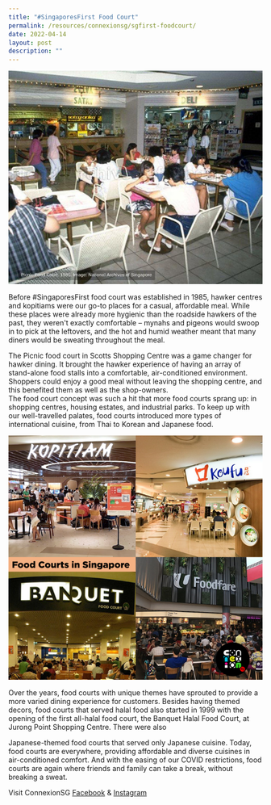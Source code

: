 ```yaml
---
title: "#SingaporesFirst Food Court"
permalink: /resources/connexionsg/sgfirst-foodcourt/
date: 2022-04-14
layout: post
description: ""
---
```

![](/images/sgfirst%20food%20court%201985.jpg)

Before #SingaporesFirst food court was established in 1985, hawker centres and kopitiams were our go-to places for a casual, affordable meal. While these places were already more hygienic than the roadside hawkers of the past, they weren't exactly comfortable – mynahs and pigeons would swoop in to pick at the leftovers, and the hot and humid weather meant that many diners would be sweating throughout the meal.

The Picnic food court in Scotts Shopping Centre was a game changer for hawker dining. It brought the hawker experience of having an array of stand-alone food stalls into a comfortable, air-conditioned environment. Shoppers could enjoy a good meal without leaving the shopping centre, and this benefited them as well as the shop-owners.  
The food court concept was such a hit that more food courts sprang up: in shopping centres, housing estates, and industrial parks. To keep up with our well-travelled palates, food courts introduced more types of international cuisine, from Thai to Korean and Japanese food. 

![](/images/food%20court%20collage%20(for%20ig).png)

Over the years, food courts with unique themes have sprouted to provide a more varied dining experience for customers. Besides having themed decors, food courts that served halal food also started in 1999 with the opening of the first all-halal food court, the Banquet Halal Food Court, at Jurong Point Shopping Centre. There were also 

Japanese-themed food courts that served only Japanese cuisine.
Today, food courts are everywhere, providing affordable and diverse cuisines in air-conditioned comfort. And with the easing of our COVID restrictions, food courts are again where friends and family can take a break, without breaking a sweat.

Visit ConnexionSG [Facebook](https://www.facebook.com/ConnexionSG) & [Instagram](https://www.instagram.com/connexionsg/)